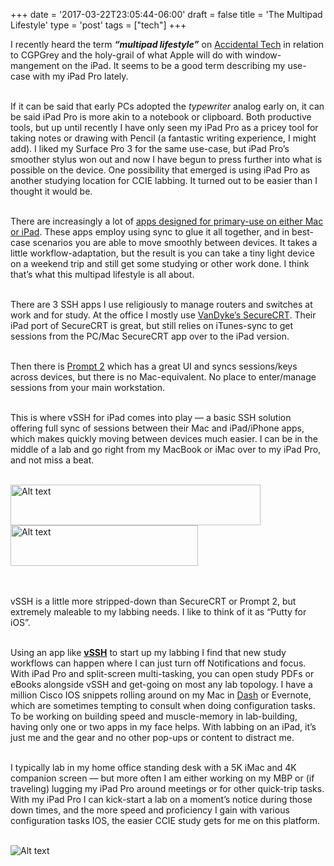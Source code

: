 +++
date = '2017-03-22T23:05:44-06:00'
draft = false
title = 'The Multipad Lifestyle'
type = 'post'
tags = ["tech"]
+++


I recently heard the term <b><i>“multipad lifestyle”</b></i> on <a href="http://atp.fm/episodes/212">Accidental Tech</a> in relation to CGPGrey and the holy-grail of what Apple will do with window-mangement on the iPad. It seems to be a good term describing my use-case with my iPad Pro lately.<br /> <br />

If it can be said that early PCs adopted the <i>typewriter</i> analog early on, it can be said iPad Pro is more akin to a notebook or clipboard. Both productive tools, but up until recently I have only seen my iPad Pro as a pricey tool for taking notes or drawing with Pencil (a fantastic writing experience, I might add). I liked my Surface Pro 3 for the same use-case, but iPad Pro’s smoother stylus won out and now I have begun to press further into what is possible on the device. One possibility that emerged is using iPad Pro as another studying location for CCIE labbing. It turned out to be easier than I thought it would be.<br /> <br />

There are increasingly a lot of <a href="http://www.macworld.co.uk/how-to/ipad/work-on-ipad-how-use-your-ipad-for-work-3639452/#How%20to%20use%20your%20iPad%20for%20work:%20iOS%20and%20Apps">apps designed for primary-use on either Mac or iPad</a>. These apps employ using sync to glue it all together, and in best-case scenarios you are able to move smoothly between devices. It takes a little workflow-adaptation, but the result is you can take a tiny light device on a weekend trip and still get some studying or other work done. I think that’s what this multipad lifestyle is all about.<br /> <br />

There are 3 SSH apps I use religiously to manage routers and switches at work and for study. At the office I mostly use <a href="https://www.vandyke.com/products/securecrt/index.html">VanDyke’s SecureCRT</a>. Their iPad port of SecureCRT is great, but still relies on iTunes-sync to get sessions from the PC/Mac SecureCRT app over to the iPad version.<br /> <br />

Then there is <a href="https://panic.com/prompt">Prompt 2</a> which has a great UI and syncs sessions/keys across devices, but there is no Mac-equivalent. No place to enter/manage sessions from your main workstation.<br /> <br />

This is where vSSH for iPad comes into play — a basic SSH solution offering full sync of sessions between their Mac and iPad/iPhone apps, which makes quickly moving between devices much easier. I can be in the middle of a lab and go right from my MacBook or iMac over to my iPad Pro, and not miss a beat.<br /> <br />

<div class="image-row">
  <img src="https://julianwest.me/Blog/posts/The-Multipad-Lifestyle/ipad-lab.jpeg" alt="Alt text" width="400" height="65"> <img src="https://julianwest.me/Blog/posts/The-Multipad-Lifestyle/ipad-lab2.jpeg" alt="Alt text" width="300" height="65">
</div><br /> <br />

vSSH is a little more stripped-down than SecureCRT or Prompt 2, but extremely maleable to my labbing needs. I like to think of it as “Putty for iOS”.<br /> <br />

Using an app like <b><a href="http://www.velestar.com/Pages/VSSHIOSPage.aspx">vSSH</a></b> to start up my labbing I find that new study workflows can happen where I can just turn off Notifications and focus. With iPad Pro and split-screen multi-tasking, you can open study PDFs or eBooks alongside vSSH and get-going on most any lab topology. I have a million Cisco IOS snippets rolling around on my Mac in <a href="https://kapeli.com/dash">Dash</a> or Evernote, which are sometimes tempting to consult when doing configuration tasks. To be working on building speed and muscle-memory in lab-building, having only one or two apps in my face helps. With labbing on an iPad, it’s just me and the gear and no other pop-ups or content to distract me.<br /> <br />

I typically lab in my home office standing desk with a 5K iMac and 4K companion screen — but more often I am either working on my MBP or (if traveling) lugging my iPad Pro around meetings or for other quick-trip tasks. With my iPad Pro I can kick-start a lab on a moment’s notice during those down times, and the more speed and proficiency I gain with various configuration tasks IOS, the easier CCIE study gets for me on this platform.<br /> <br />

<div class="image-row">
  <img src="https://julianwest.me/Blog/posts/The-Multipad-Lifestyle/ipad-pro.jpeg" alt="Alt text">
</div><br /> <br />